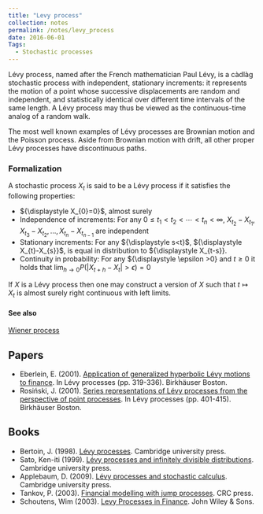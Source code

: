```yaml
---
title: "Levy process"
collection: notes
permalink: /notes/levy_process
date: 2016-06-01
Tags:
  - Stochastic processes
---
```


Lévy process, named after the French mathematician Paul Lévy, is a càdlàg stochastic process with independent, stationary increments: it represents the motion of a point whose successive displacements are random and independent, and statistically identical over different time intervals of the same length. A Lévy process may thus be viewed as the continuous-time analog of a random walk.

The most well known examples of Lévy processes are Brownian motion and the Poisson process. Aside from Brownian motion with drift, all other proper Lévy processes have discontinuous paths.

### Formalization

A stochastic process $X_t$ is said to be a Lévy process if it satisfies the following properties:
* ${\displaystyle X_{0}=0\}$, almost surely
* Independence of increments: For any ${\displaystyle 0\leq t_{1}<t_{2}<\cdots <t_{n}<\infty }$, ${\displaystyle X_{t_{2}}-X_{t_{1}},X_{t_{3}}-X_{t_{2}},\dots ,X_{t_{n}}-X_{t_{n-1}}}$ are independent
* Stationary increments: For any ${\displaystyle s<t\}$, ${\displaystyle X_{t}-X_{s}\}$, is equal in distribution to ${\displaystyle X_{t-s}}.
* Continuity in probability: For any ${\displaystyle \epsilon >0} and ${\displaystyle t\geq 0}$ it holds that ${\displaystyle \lim _{h\rightarrow 0}P(|X_{t+h}-X_{t}|>\epsilon )=0}$

If ${\displaystyle X}$ is a Lévy process then one may construct a version of ${\displaystyle X}$ such that ${\displaystyle t\mapsto X_{t}}$ is almost surely right continuous with left limits.


#### See also
[Wiener process](/notes/wiener_process)




## Papers
* Eberlein, E. (2001). [Application of generalized hyperbolic Lévy motions to finance](http://citeseerx.ist.psu.edu/viewdoc/download?doi=10.1.1.469.5237&rep=rep1&type=pdf). In Lévy processes (pp. 319-336). Birkhäuser Boston.
* Rosiński, J. (2001). [Series representations of Lévy processes from the perspective of point processes](http://citeseerx.ist.psu.edu/viewdoc/download?doi=10.1.1.606.8241&rep=rep1&type=pdf). In Lévy processes (pp. 401-415). Birkhäuser Boston.


## Books
* Bertoin, J. (1998). [Lévy processes](https://www.goodreads.com/book/show/5109634-livy-processes). Cambridge university press.
* Sato, Ken-iti (1999). [Lévy processes and infinitely divisible distributions](https://www.goodreads.com/book/show/1197049.Levy_Processes_and_Infinitely_Divisible_Distributions). Cambridge university press.
* Applebaum, D. (2009). [Lévy processes and stochastic calculus](https://www.goodreads.com/book/show/796448.Levy_Processes_and_Stochastic_Calculus). Cambridge university press.
* Tankov, P. (2003). [Financial modelling with jump processes](https://www.goodreads.com/book/show/342669.Financial_Modelling_with_Jump_Processes). CRC press.
* Schoutens, Wim (2003). [Levy Processes in Finance](https://www.goodreads.com/book/show/16784702-levy-processes-in-finance). John Wiley & Sons.


